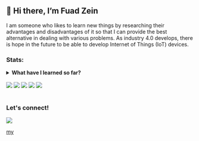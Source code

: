 ## 👋 Hi there, I’m **Fuad Zein**

I am someone who likes to learn new things by researching their advantages and disadvantages of it so that I can provide the best alternative in dealing with various problems. As industry 4.0 develops, there is hope in the future to be able to develop Internet of Things (IoT) devices.

### **Stats:**

<details>
  <summary>
    <strong>
      What have I learned so far?
    </strong>
  </summary>
  - 👀 I'm interested in Frontend Web Developer and Internet of Things (IoT). </br>
  - 🌱 I'm currently learning Arduino, Javascript, Typescript. </br>
  - 💬 Ask me about anything. </br>
  - 📫 How to reach me: <a href="mailto:fzein.1695@gmail.com">email me...</a>
</details>
</br>

<div>
  <img src="https://github-profile-summary-cards.vercel.app/api/cards/profile-details?username=fuad-zein&theme=github_dark"/>
  <img src="https://github-profile-summary-cards.vercel.app/api/cards/repos-per-language?username=fuad-zein&theme=github_dark"/>
  <img src="https://github-profile-summary-cards.vercel.app/api/cards/most-commit-language?username=fuad-zein&theme=github_dark"/>
  <img src="https://github-profile-summary-cards.vercel.app/api/cards/stats?username=fuad-zein&theme=github_dark"/>
  <img src="https://github-profile-summary-cards.vercel.app/api/cards/productive-time?username=fuad-zein&theme=github_dark&utcOffset=8"/>
</div>

</br>

### **Let's connect!**

<div>
  <a href="https://www.linkedin.com/in/fuad-zein-b2a509104/" target="blank">
    <img src='https://img.shields.io/badge/Fuad_Zein-30302f?style=flat&logo=linkedin&color=blue'/>
  </a>
</div>

[my](http://github-profile-summary-cards.vercel.app/api/cards/profile-details?username=fuad-zein&theme=dracula)


<!-- 
 - https://github.com/vn7n24fzkq/github-profile-summary-cards
 - https://github.com/bagusfe/bagusfe
-->